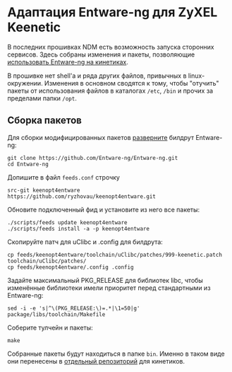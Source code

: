 # Адаптация Entware-ng для ZyXEL Keenetic

В последних прошивках NDM есть возможность запуска сторонних сервисов. Здесь собраны изменения и пакеты, позволяющие [использовать Entware-ng на кинетиках](http://forums.zyxmon.org/viewtopic.php?f=5&t=5246).

В прошивке нет shell'а и ряда других файлов, привычных в linux-окружении. Изменения в основном сводятся к тому, чтобы "отучить" пакеты от использования файлов в каталогах `/etc`, `/bin` и прочих за пределами папки `/opt`.


## Сборка пакетов

Для сборки модифицированных пакетов [разверните](https://github.com/Entware-ng/Entware-ng/wiki/Compile-packages-from-sources) билдрут Entware-ng:
```
git clone https://github.com/Entware-ng/Entware-ng.git
cd Entware-ng
```
Допишите в файл `feeds.conf` строчку
```
src-git keenopt4entware https://github.com/ryzhovau/keenopt4entware.git
```
Обновите подключенный фид и установите из него все пакеты:
```
./scripts/feeds update keenopt4entware
./scripts/feeds install -a -p keenopt4entware
```
Скопируйте патч для uClibc и .config для билдрута:
```
cp feeds/keenopt4entware/toolchain/uClibc/patches/999-keenetic.patch toolchain/uClibc/patches/
cp feeds/keenopt4entware/.config .config
```
Задайте максимальный PKG_RELEASE для библиотек libc, чтобы изменённые библиотеки имели приоритет перед стандартными из Entware-ng:
```
sed -i -e 's|^\(PKG_RELEASE:\)=.*|\1=50|g' package/libs/toolchain/Makefile
```
Соберите тулчейн и пакеты:
```
make
```
Собранные пакеты будут находиться в папке `bin`. Именно в таком виде они перенесены в [отдельный репозиторий](http://ndm.zyxmon.org/binaries/keenetic/) для кинетиков.
